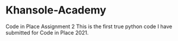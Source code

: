 # Khansole-Academy
Code in Place Assignment 2
This is the first true python code I have submitted for Code in Place 2021.